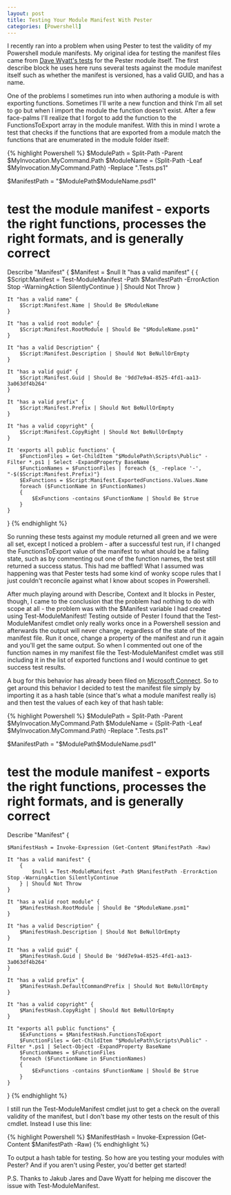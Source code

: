 ```yaml
---
layout: post
title: Testing Your Module Manifest With Pester
categories: [Powershell]
---
```


[Tests]: https://github.com/pester/Pester/blob/master/Pester.Tests.ps1
[Connect]: https://connect.microsoft.com/PowerShell/feedback/details/1541659/test-modulemanifest-the-psmoduleinfo-is-not-updated

I recently ran into a problem when using Pester to test the validity of my Powershell module manifests. My original idea for testing the manifest files came from [Dave Wyatt's tests][Tests] for the Pester module itself. The first describe block he uses here runs several tests against the module manifest itself such as whether the manifest is versioned, has a valid GUID, and has a name.

One of the problems I sometimes run into when authoring a module is with exporting functions. Sometimes I'll write a new function and think I'm all set to go but when I import the module the function doesn't exist. After a few face-palms I'll realize that I forgot to add the function to the FunctionsToExport array in the module manifest. With this in mind I wrote a test that checks if the functions that are exported from a module match the functions that are enumerated in the module folder itself:

{% highlight Powershell %}
$ModulePath = Split-Path -Parent $MyInvocation.MyCommand.Path
$ModuleName = (Split-Path -Leaf $MyInvocation.MyCommand.Path) -Replace ".Tests.ps1"

$ManifestPath   = "$ModulePath\$ModuleName.psd1"

# test the module manifest - exports the right functions, processes the right formats, and is generally correct
Describe "Manifest" {
    $Manifest = $null
    It "has a valid manifest" {
        {
            $Script:Manifest = Test-ModuleManifest -Path $ManifestPath -ErrorAction Stop -WarningAction SilentlyContinue
        } | Should Not Throw
    }

    It "has a valid name" {
        $Script:Manifest.Name | Should Be $ModuleName
    }

	It "has a valid root module" {
        $Script:Manifest.RootModule | Should Be "$ModuleName.psm1"
    }

	It "has a valid Description" {
        $Script:Manifest.Description | Should Not BeNullOrEmpty
    }

    It "has a valid guid" {
        $Script:Manifest.Guid | Should Be '9dd7e9a4-8525-4fd1-aa13-3a063df4b264'
    }

	It "has a valid prefix" {
		$Script:Manifest.Prefix | Should Not BeNullOrEmpty
	}

	It "has a valid copyright" {
		$Script:Manifest.CopyRight | Should Not BeNullOrEmpty
	}

	It 'exports all public functions' {
		$FunctionFiles = Get-ChildItem "$ModulePath\Scripts\Public" -Filter *.ps1 | Select -ExpandProperty BaseName
		$FunctionNames = $FunctionFiles | foreach {$_ -replace '-', "-$($Script:Manifest.Prefix)"}
		$ExFunctions = $Script:Manifest.ExportedFunctions.Values.Name
		foreach ($FunctionName in $FunctionNames)
		{
			$ExFunctions -contains $FunctionName | Should Be $true
		}
	}
}
{% endhighlight %}

So running these tests against my module returned all green and we were all set, except I noticed a problem - after a successful test run, if I changed the FunctionsToExport value of the manifest to what should be a failing state, such as by commenting out one of the function names, the test still returned a success status. This had me baffled! What I assumed was happening was that Pester tests had some kind of wonky scope rules that I just couldn't reconcile against what I know about scopes in Powershell.

After much playing around with Describe, Context and It blocks in Pester, though, I came to the conclusion that the problem had nothing to do with scope at all - the problem was with the $Manifest variable I had created using Test-ModuleManifest! Testing outside of Pester I found that the Test-ModuleManifest cmdlet only really works once in a Powershell session and afterwards the output will never change, regardless of the state of the manifest file. Run it once, change a property of the manifest and run it again and you'll get the same output. So when I commented out one of the function names in my manifest file the Test-ModuleManifest cmdlet was still including it in the list of exported functions and I would continue to get success test results.

A bug for this behavior has already been filed on [Microsoft Connect][Connect]. So to get around this behavior I decided to test the manifest file simply by importing it as a hash table (since that's what a module manifest really is) and then test the values of each key of that hash table:

{% highlight Powershell %}
$ModulePath = Split-Path -Parent $MyInvocation.MyCommand.Path
$ModuleName = (Split-Path -Leaf $MyInvocation.MyCommand.Path) -Replace ".Tests.ps1"

$ManifestPath = "$ModulePath\$ModuleName.psd1"

# test the module manifest - exports the right functions, processes the right formats, and is generally correct
Describe "Manifest" {
    
    $ManifestHash = Invoke-Expression (Get-Content $ManifestPath -Raw)
    
    It "has a valid manifest" {
        {
            $null = Test-ModuleManifest -Path $ManifestPath -ErrorAction Stop -WarningAction SilentlyContinue
        } | Should Not Throw
    }
    
    It "has a valid root module" {
        $ManifestHash.RootModule | Should Be "$ModuleName.psm1"
    }
    
    It "has a valid Description" {
        $ManifestHash.Description | Should Not BeNullOrEmpty
    }
    
    It "has a valid guid" {
        $ManifestHash.Guid | Should Be '9dd7e9a4-8525-4fd1-aa13-3a063df4b264'
    }
    
    It "has a valid prefix" {
        $ManifestHash.DefaultCommandPrefix | Should Not BeNullOrEmpty
    }
    
    It "has a valid copyright" {
        $ManifestHash.CopyRight | Should Not BeNullOrEmpty
    }

    It "exports all public functions" {
        $ExFunctions = $ManifestHash.FunctionsToExport
        $FunctionFiles = Get-ChildItem "$ModulePath\Scripts\Public" -Filter *.ps1 | Select-Object -ExpandProperty BaseName
        $FunctionNames = $FunctionFiles
        foreach ($FunctionName in $FunctionNames)
        {
            $ExFunctions -contains $FunctionName | Should Be $true
        }
    }
}
{% endhighlight %}

I still run the Test-ModuleManifest cmdlet just to get a check on the overall validity of the manifest, but I don't base my other tests on the result of this cmdlet. Instead I use this line:

{% highlight Powershell %}
$ManifestHash = Invoke-Expression (Get-Content $ManifestPath -Raw)
{% endhighlight %}

To output a hash table for testing. So how are you testing your modules with Pester? And if you aren't using Pester, you'd better get started!

P.S. Thanks to Jakub Jares and Dave Wyatt for helping me discover the issue with Test-ModuleManifest.
